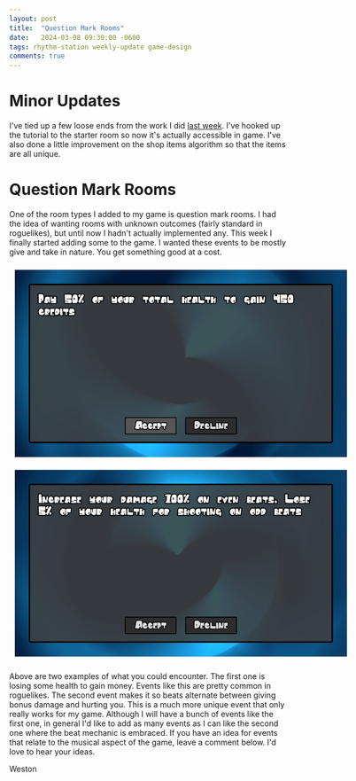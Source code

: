 ```yaml
---
layout: post
title:  "Question Mark Rooms"
date:   2024-03-08 09:30:00 -0600
tags: rhythm-station weekly-update game-design
comments: true
---
```


# Minor Updates

I've tied up a few loose ends from the work I did <a href="/2024/03/01/shop-art-tutorial.html">last week</a>. I've hooked up the tutorial to the starter room so now it's actually accessible in game.
I've also done a little improvement on the shop items algorithm so that the items are all unique.

# Question Mark Rooms

One of the room types I added to my game is question mark rooms. I had the idea of wanting rooms with unknown outcomes (fairly standard in roguelikes), but until now I hadn't actually implemented any.
This week I finally started adding some to the game. I wanted these events to be mostly give and take in nature. You get something good at a cost.

<div align="center" class="d-flex justify-content-around flex-wrap">
  <img alt="Image of Question Mark Room 1" src="/assets/images/blogs/question-mark-rooms/question-mark-1.png" style="padding: 10px; max-width: 600px; min-width: 300px;"/>
  <img alt="Image of Question Mark Room 2" src="/assets/images/blogs/question-mark-rooms/question-mark-2.png" style="padding: 10px; max-width: 600px; min-width: 300px;"/>
</div>

Above are two examples of what you could encounter. The first one is losing some health to gain money. Events like this are pretty common in roguelikes. The second event makes it so beats alternate
between giving bonus damage and hurting you. This is a much more unique event that only really works for my game. Although I will have a bunch of events like the first one, in general I'd like to add
as many events as I can like the second one where the beat mechanic is embraced. If you have an idea for events that relate to the musical aspect of the game, leave a comment below. I'd love to hear your ideas.

Weston